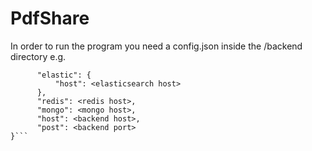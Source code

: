 # PdfShare

In order to run the program you need a config.json inside the /backend directory e.g.

```{
      "elastic": {
          "host": <elasticsearch host>
      },
      "redis": <redis host>,
      "mongo": <mongo host>,
      "host": <backend host>,
      "post": <backend port>
}```
